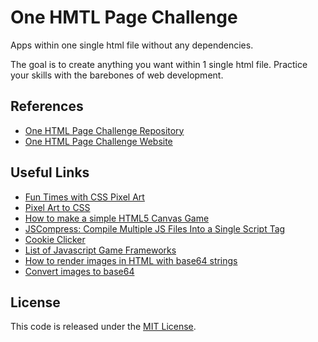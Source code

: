 # One HMTL Page Challenge

Apps within one single html file without any dependencies.

The goal is to create anything you want within 1 single html file. Practice your skills with the barebones of web development.

## References

- [One HTML Page Challenge Repository](https://github.com/Metroxe/one-html-page-challenge)
- [One HTML Page Challenge Website](https://metroxe.github.io/one-html-page-challenge/)

## Useful Links

- [Fun Times with CSS Pixel Art](https://css-tricks.com/fun-times-css-pixel-art/)
- [Pixel Art to CSS](https://www.pixelartcss.com/)
- [How to make a simple HTML5 Canvas Game](http://www.lostdecadegames.com/how-to-make-a-simple-html5-canvas-game/)
- [JSCompress: Compile Multiple JS Files Into a Single Script Tag](https://jscompress.com/)
- [Cookie Clicker](https://orteil.dashnet.org/cookieclicker/)
- [List of Javascript Game Frameworks](https://github.com/collections/javascript-game-engines)
- [How to render images in HTML with base64 strings](https://stackoverflow.com/a/41057998)
- [Convert images to base64](https://www.browserling.com/tools/image-to-base64)

## License

This code is released under the [MIT License](LICENSE).
